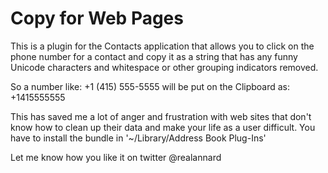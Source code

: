 #  Copy for Web Pages

This is a plugin for the Contacts application that allows you to click on the phone number for a contact and copy it as a string that has any funny Unicode characters and whitespace or other grouping indicators removed.

So a number like: +1 (415) 555-5555 will be put on the Clipboard as: +1415555555

This has saved me a lot of anger and frustration with web sites that don't know how to clean up their data and make your life as a user difficult. You have to install the bundle in '~/Library/Address Book Plug-Ins'

Let me know how you like it on twitter @realannard


